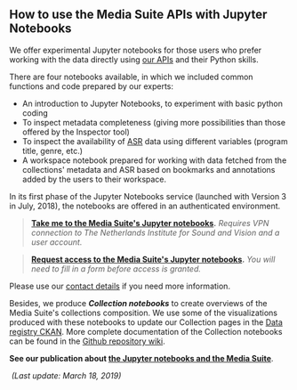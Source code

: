How to use the Media Suite APIs with Jupyter Notebooks
---

We offer experimental Jupyter notebooks for those users who prefer working with the data directly using [our APIs](http://mediasuite.clariah.nl/documentation/apis) and their Python skills.

There are four notebooks available, in which we included common functions and code prepared by our experts:

- An introduction to Jupyter Notebooks, to experiment with basic python coding
- To inspect metadata completeness (giving more possibilities than those offered by the Inspector tool)
- To inspect the availability of [ASR](<http://mediasuite.clariah.nl/documentation/faq/is-data-enriched>) data using different variables (program title, genre, etc.)
- A workspace notebook prepared for working with data fetched from the collections' metadata and ASR based on bookmarks and annotations added by the users to their workspace.

In its first phase of the Jupyter Notebooks service (launched with Version 3 in July, 2018), the notebooks are offered in an authenticated environment. 

> **[Take me to the Media Suite's Jupyter notebooks](<http://lechiffre.beeldengeluid.nl:8000/hub/login>).** *Requires VPN connection to The Netherlands Institute for Sound and Vision and a user account.*

> **[Request access to the Media Suite's Jupyter notebooks](https://docs.google.com/forms/d/e/1FAIpQLScqvhPYT59WQghsQtJ1Sp-r_iCh9m_C8XJZL8eJJYRatGlF5Q/viewform?usp=sf_link).** *You will need to fill in a form before access is granted.*

Please use our [contact details](http://mediasuite.clariah.nl/contact) if you need more information.

Besides, we produce ***Collection notebooks*** to create overviews of the Media Suite's collections composition. We use some of the visualizations produced with these notebooks to update our Collection pages in the [Data registry CKAN](http://mediasuitedata.clariah.nl/). More complete documentation of the Collection notebooks can be found in the [Github repository wiki](https://github.com/beeldengeluid/labs-search-api/wiki/Collection-Notebooks).

**See our publication about [the Jupyter notebooks and the Media Suite](<https://www.zotero.org/groups/2288915/clariah_media_suite_research_and_dissemination_outputs/items/tag/jupyter-notebooks>)**.



​																	*(Last update: March 18, 2019)*